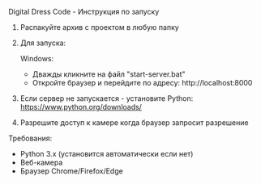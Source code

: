 Digital Dress Code - Инструкция по запуску

1) Распакуйте архив с проектом в любую папку
2) Для запуска:

   Windows:
   - Дважды кликните на файл "start-server.bat"
   - Откройте браузер и перейдите по адресу: http://localhost:8000

3) Если сервер не запускается - установите Python:
   https://www.python.org/downloads/

4) Разрешите доступ к камере когда браузер запросит разрешение

Требования:
- Python 3.x (установится автоматически если нет)
- Веб-камера
- Браузер Chrome/Firefox/Edge
